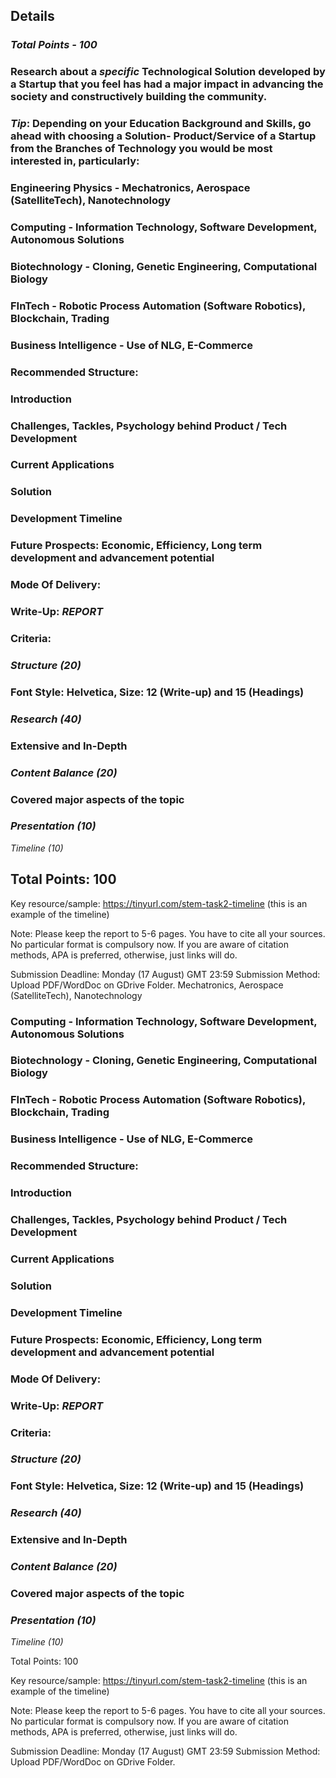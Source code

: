 ## Details
### *Total Points - 100*
### Research about a *specific* Technological Solution developed by a Startup that you feel has had a major impact in advancing the society and constructively building the community.
### *Tip*: Depending on your Education Background and Skills, go ahead with choosing a Solution- Product/Service of a Startup from the Branches of Technology you would be most interested in, particularly:
### Engineering Physics - Mechatronics, Aerospace (SatelliteTech), Nanotechnology
### Computing - Information Technology, Software Development, Autonomous Solutions
### Biotechnology - Cloning, Genetic Engineering, Computational Biology
### FInTech - Robotic Process Automation (Software Robotics), Blockchain, Trading
### Business Intelligence - Use of NLG, E-Commerce
### Recommended Structure:
### Introduction
### Challenges, Tackles, Psychology behind Product / Tech Development
### Current Applications
### Solution
### Development Timeline
### Future Prospects: Economic, Efficiency, Long term development and advancement potential
### Mode Of Delivery:
### Write-Up: *REPORT*
### Criteria:
### *Structure (20)*
### Font Style: Helvetica, Size: 12 (Write-up) and 15 (Headings)
### *Research (40)*
### Extensive and In-Depth
### *Content Balance (20)*
### Covered major aspects of the topic
### *Presentation (10)*
*Timeline (10)*
## Total Points: 100

Key resource/sample: https://tinyurl.com/stem-task2-timeline (this is an example of the timeline)  

Note: Please keep the report to 5-6 pages. You have to cite all your sources. No particular format is compulsory now. If you are aware of citation methods, APA is preferred, otherwise, just links will do.

Submission Deadline: Monday (17 August) GMT 23:59
Submission Method: Upload PDF/WordDoc on GDrive Folder.
 Mechatronics, Aerospace (SatelliteTech), Nanotechnology
### Computing - Information Technology, Software Development, Autonomous Solutions
### Biotechnology - Cloning, Genetic Engineering, Computational Biology
### FInTech - Robotic Process Automation (Software Robotics), Blockchain, Trading
### Business Intelligence - Use of NLG, E-Commerce
### Recommended Structure:
### Introduction
### Challenges, Tackles, Psychology behind Product / Tech Development
### Current Applications
### Solution
### Development Timeline
### Future Prospects: Economic, Efficiency, Long term development and advancement potential
### Mode Of Delivery:
### Write-Up: *REPORT*
### Criteria:
### *Structure (20)*
### Font Style: Helvetica, Size: 12 (Write-up) and 15 (Headings)
### *Research (40)*
### Extensive and In-Depth
### *Content Balance (20)*
### Covered major aspects of the topic
### *Presentation (10)*
*Timeline (10)*

Total Points: 100

Key resource/sample: https://tinyurl.com/stem-task2-timeline (this is an example of the timeline)  

Note: Please keep the report to 5-6 pages. You have to cite all your sources. No particular format is compulsory now. If you are aware of citation methods, APA is preferred, otherwise, just links will do.

Submission Deadline: Monday (17 August) GMT 23:59
Submission Method: Upload PDF/WordDoc on GDrive Folder.
